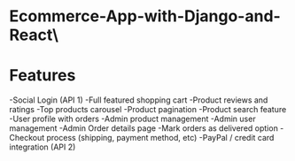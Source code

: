 # Ecommerce-App-with-Django-and-React\

# Features
-Social Login (API 1)
-Full featured shopping cart
-Product reviews and ratings
-Top products carousel
-Product pagination
-Product search feature
-User profile with orders
-Admin product management
-Admin user management
-Admin Order details page
-Mark orders as delivered option
-Checkout process (shipping, payment method, etc)
-PayPal / credit card integration (API 2)
